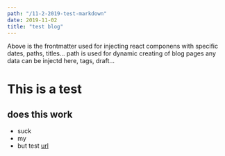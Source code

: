 ```yaml
---
path: "/11-2-2019-test-markdown"
date: 2019-11-02
title: "test blog"
---
```

Above is the frontmatter
used for injecting react componens with specific dates, paths, titles...
path is used for dynamic creating of blog pages
any data can be injectd here, tags, draft... 
# This is a test
## does this work
* suck
* my
* but
test [url](https://pornhub.com)
 